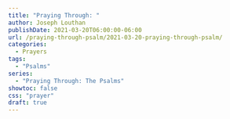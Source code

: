 ```yaml
---
title: "Praying Through: "
author: Joseph Louthan
publishDate: 2021-03-20T06:00:00-06:00
url: /praying-through-psalm/2021-03-20-praying-through-psalm/
categories:
  - Prayers
tags:
  - "Psalms"
series:
  - "Praying Through: The Psalms"
showtoc: false
css: "prayer"
draft: true
---
```

<div style="font-variant: small-caps;">

</div>

```text

```

